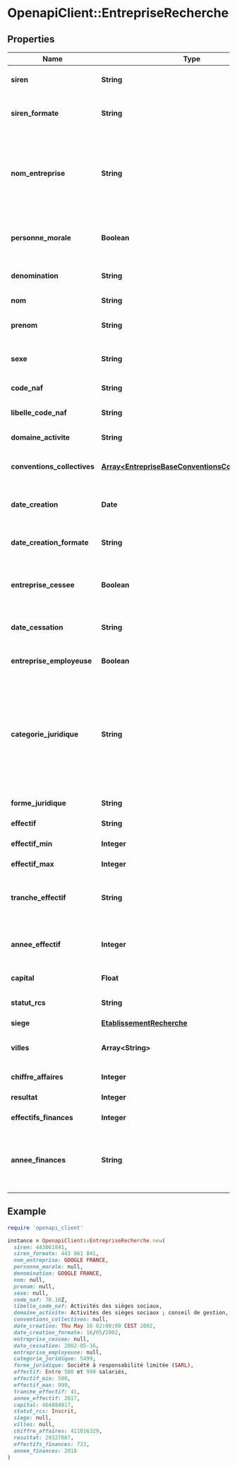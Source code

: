 # OpenapiClient::EntrepriseRecherche

## Properties

| Name | Type | Description | Notes |
| ---- | ---- | ----------- | ----- |
| **siren** | **String** | Le numéro SIREN de l&#39;entreprise au format xxxxxxxxx. | [optional] |
| **siren_formate** | **String** | Le numéro SIREN de l&#39;entreprise au format xxx xxx xxx. | [optional] |
| **nom_entreprise** | **String** | Le nom de l&#39;entreprise. Il est égal à sigle + dénomination en cas de personne morale, ou à nom + prénom en cas de personne physique. | [optional] |
| **personne_morale** | **Boolean** | Vrai en cas de personne morale, faux en cas de personne physique. | [optional] |
| **denomination** | **String** | Dénomination de l&#39;entreprise si personne morale. | [optional] |
| **nom** | **String** | Nom si personne physique. | [optional] |
| **prenom** | **String** | Prénom si personne physique. | [optional] |
| **sexe** | **String** | Sexe si personne physique. F pour féminin, M pour masculin. | [optional] |
| **code_naf** | **String** | Code NAF de l&#39;entreprise. | [optional] |
| **libelle_code_naf** | **String** | Libellé du code NAF de l&#39;entreprise. | [optional] |
| **domaine_activite** | **String** | Domaine d&#39;activité de l&#39;entreprise. | [optional] |
| **conventions_collectives** | [**Array&lt;EntrepriseBaseConventionsCollectivesInner&gt;**](EntrepriseBaseConventionsCollectivesInner.md) | Liste des conventions collectives de l&#39;entreprise. | [optional] |
| **date_creation** | **Date** | Date de création de l&#39;entreprise au format AAAA-MM-JJ. | [optional] |
| **date_creation_formate** | **String** | Date de création de l&#39;entreprise au format JJ/MM/AAAA. | [optional] |
| **entreprise_cessee** | **Boolean** | Si vrai, l&#39;entreprise n&#39;est plus en activité. Sinon, elle est toujours en activité. | [optional] |
| **date_cessation** | **String** | Date de cessation de l&#39;entreprise au format AAAA-MM-JJ. | [optional] |
| **entreprise_employeuse** | **Boolean** | Si vrai, l&#39;entreprise a au moins un employé. | [optional] |
| **categorie_juridique** | **String** | Catégorie juridique de l&#39;entreprise, selon la [nomenclature Insee](https://www.insee.fr/fr/information/2028129).   **Note** : Le code correspond à celui de l&#39;INSEE, à l&#39;exception des SASU qui auront comme code 5720 et les EURL qui auront comme code 5498. | [optional] |
| **forme_juridique** | **String** | Forme juridique de l&#39;entreprise. | [optional] |
| **effectif** | **String** | Tranche d&#39;effectif de l&#39;entreprise. | [optional] |
| **effectif_min** | **Integer** | Effectif minimal de l&#39;entreprise. | [optional] |
| **effectif_max** | **Integer** | Effectif maximal de l&#39;entreprise. | [optional] |
| **tranche_effectif** | **String** | Tranche d&#39;effectif de l&#39;entreprise, selon la [nomenclature Sirene](https://www.sirene.fr/sirene/public/variable/tefen#:~:text&#x3D;Cette%20variable%20correspond%20%C3%A0%20la,effectif%20salari%C3%A9%20de%20l&#39;entreprise.). | [optional] |
| **annee_effectif** | **Integer** | Année de validité des variables effectif, effectif_min et effectif_max. | [optional] |
| **capital** | **Float** | Capital de l&#39;entreprise. | [optional] |
| **statut_rcs** | **String** | Statut de l&#39;entreprise au RCS | [optional] |
| **siege** | [**EtablissementRecherche**](EtablissementRecherche.md) |  | [optional] |
| **villes** | **Array&lt;String&gt;** | Liste des villes où l&#39;entreprise a au moins un établissement. | [optional] |
| **chiffre_affaires** | **Integer** | Chiffre d&#39;affaires de l&#39;entreprise. | [optional] |
| **resultat** | **Integer** | Résultat de l&#39;entreprise. | [optional] |
| **effectifs_finances** | **Integer** | Effectif de l&#39;entreprise. | [optional] |
| **annee_finances** | **String** | Année de correspondance des variables financières (chiffre_affaires, resultat, effectifs_finances). | [optional] |

## Example

```ruby
require 'openapi_client'

instance = OpenapiClient::EntrepriseRecherche.new(
  siren: 443061841,
  siren_formate: 443 061 841,
  nom_entreprise: GOOGLE FRANCE,
  personne_morale: null,
  denomination: GOOGLE FRANCE,
  nom: null,
  prenom: null,
  sexe: null,
  code_naf: 70.10Z,
  libelle_code_naf: Activités des sièges sociaux,
  domaine_activite: Activités des sièges sociaux ; conseil de gestion,
  conventions_collectives: null,
  date_creation: Thu May 16 02:00:00 CEST 2002,
  date_creation_formate: 16/05/2002,
  entreprise_cessee: null,
  date_cessation: 2002-05-16,
  entreprise_employeuse: null,
  categorie_juridique: 5499,
  forme_juridique: Société à responsabilité limitée (SARL),
  effectif: Entre 500 et 999 salariés,
  effectif_min: 500,
  effectif_max: 999,
  tranche_effectif: 41,
  annee_effectif: 2017,
  capital: 464884017,
  statut_rcs: Inscrit,
  siege: null,
  villes: null,
  chiffre_affaires: 411016329,
  resultat: 29327087,
  effectifs_finances: 723,
  annee_finances: 2018
)
```

